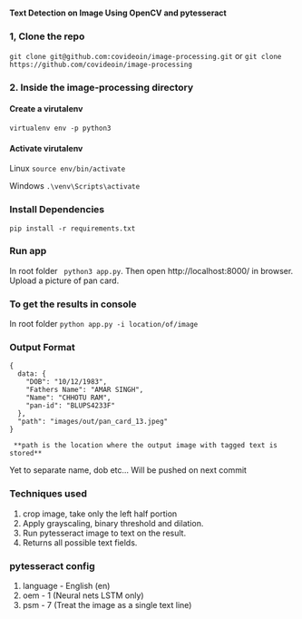 #### Text Detection on Image Using OpenCV and pytesseract

### 1, Clone the repo
``` git clone git@github.com:covideoin/image-processing.git ``` or
``` git clone https://github.com/covideoin/image-processing ```

### 2. Inside the image-processing directory

#### Create a virutalenv
``` virtualenv env -p python3 ```

#### Activate virutalenv

Linux ```source env/bin/activate```

Windows ```.\venv\Scripts\activate```


### Install Dependencies
``` pip install -r requirements.txt ```

### Run app
In root folder ``` python3 app.py```. Then open http://localhost:8000/ in browser. Upload a picture of pan card.

### To get the results in console
In root folder ``` python app.py -i location/of/image ```

### Output Format
```
{
  data: {
    "DOB": "10/12/1983",
    "Fathers Name": "AMAR SINGH",
    "Name": "CHHOTU RAM",
    "pan-id": "BLUPS4233F"
  },
  "path": "images/out/pan_card_13.jpeg"
}

 **path is the location where the output image with tagged text is stored**
```


Yet to separate name, dob etc... Will be pushed on next commit

### Techniques used
1. crop image, take only the left half portion
2. Apply grayscaling, binary threshold and dilation.
3. Run pytesseract image to text on the result.
4. Returns all possible text fields.

### pytesseract config
1. language - English (en)
2. oem - 1 (Neural nets LSTM only)
3. psm - 7 (Treat the image as a single text line)
